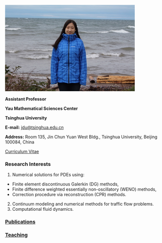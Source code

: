 ![Image](jdu.JPG)

**Assistant Professor**

**Yau Mathematical Sciences Center**

**Tsinghua University**

**E-mail:** jdu@tsinghua.edu.cn

**Address:** Room 135, Jin Chun Yuan West Bldg., Tsinghua University, Beijing 100084, China 



[Curriculum Vitae](CV.pdf)    

### Research Interests

1. Numerical solutions for PDEs using:
- Finite element discontinuous Galerkin (DG) methods,
- Finite difference weighted essentially non-oscillatory (WENO) methods, 
- Correction procedure via reconstruction (CPR) methods.
2. Continuum modeling and numerical methods for traffic flow problems.
3. Computational fluid dynamics.

### [Publications](publications.md)

### [Teaching](teaching.md)


